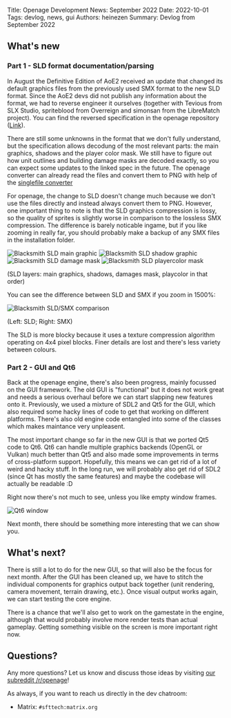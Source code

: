 Title: Openage Development News: September 2022
Date: 2022-10-01
Tags: devlog, news, gui
Authors: heinezen
Summary: Devlog from September 2022

## What's new

### Part 1 - SLD format documentation/parsing

In August the Definitive Edition of AoE2 received an update that changed its default graphics
files from the previously used SMX format to the new SLD format. Since the AoE2 devs did not
publish any information about the format, we had to reverse engineer it ourselves (together with
Tevious from SLX Studio, spriteblood from Overreign and simonsan from the LibreMatch project).
You can find the reversed specification in the openage repository ([Link](https://github.com/SFTtech/openage/blob/master/doc/media/sld-files.md)).

There are still some unknowns in the format that we don't fully understand, but the specification
allows decodung of the most relevant parts: the main graphics, shadows and the player color mask.
We still have to figure out how unit outlines and building damage masks are decoded exactly, so
you can expect some updates to the linked spec in the future. The openage converter can already
read the files and convert them to PNG with help of the [singlefile converter](https://github.com/SFTtech/openage/blob/master/doc/convert/convert_single_file.md)

For openage, the change to SLD doesn't change much because we don't use the files directly
and instead always convert them to PNG. However, one important thing to note is that the SLD
graphics compression is lossy, so the quality of sprites is slightly worse in comparison
to the lossless SMX compression. The difference is barely noticable ingame, but if you
like zooming in really far, you should probably make a backup of any SMX files in
the installation folder.

![Blacksmith SLD main graphic]({static}/images/news/2022-09/blacksmith_1.png)
![Blacksmith SLD shadow graphic]({static}/images/news/2022-09/blacksmith_2.png)
![Blacksmith SLD damage mask]({static}/images/news/2022-09/blacksmith_3.png)
![Blacksmith SLD playercolor mask]({static}/images/news/2022-09/blacksmith_4.png)

(SLD layers: main graphics, shadows, damages mask, playcolor in that order)

You can see the difference between SLD and SMX if you zoom in 1500%:

![Blacksmith SLD/SMX comparison]({static}/images/news/2022-09/blacksmith_SLD_SMX.png)

(Left: SLD; Right: SMX)

The SLD is more blocky because it uses a texture compression algorithm operating on 4x4
pixel blocks. Finer details are lost and there's less variety between colours.

### Part 2 - GUI and Qt6

Back at the openage engine, there's also been progress, mainly focussed on the GUI framework.
The old GUI is "functional" but it does not work great and needs a serious overhaul before
we can start slapping new features onto it. Previously, we used a mixture of SDL2 and Qt5
for the GUI, which also required some hacky lines of code to get that working on different
platforms. There's also old engine code entangled into some of the classes which makes
maintance very unpleasent.

The most important change so far in the new GUI is that we ported Qt5 code to Qt6. Qt6
can handle multiple graphics backends (OpenGL or Vulkan) much better than Qt5 and
also made some improvements in terms of cross-platform support. Hopefully, this means
we can get rid of a lot of weird and hacky stuff. In the long run, we will probably also
get rid of SDL2 (since Qt has mostly the same features) and maybe the codebase will
actually be readable :D

Right now there's not much to see, unless you like empty window frames.

![Qt6 window]({static}/images/news/2022-09/qt6_window.png)

Next month, there should be something more interesting that we can show you.

## What's next?

There is still a lot to do for the new GUI, so that will also be the focus for next month.
After the GUI has been cleaned up, we have to stitch the individual components for
graphics output back together (unit rendering, camera movement, terrain drawing, etc.).
Once visual output works again, we can start testing the core engine.

There is a chance that we'll also get to work on the gamestate in the engine, although
that would probably involve more render tests than actual gameplay. Getting something
visible on the screen is more important right now.

## Questions?

Any more questions? Let us know and discuss those ideas by visiting [our subreddit /r/openage](https://reddit.com/r/openage)!

As always, if you want to reach us directly in the dev chatroom:

* Matrix: `#sfttech:matrix.org`
